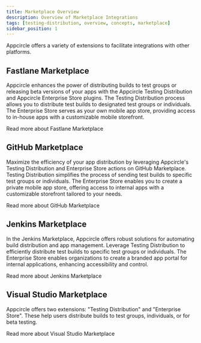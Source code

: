 ```yaml
---
title: Marketplace Overview
description: Overview of Marketplace Integrations
tags: [testing-distribution, overview, concepts, marketplace]
sidebar_position: 1
---
```


Appcircle offers a variety of extensions to facilitate integrations with other platforms.

## Fastlane Marketplace

Appcircle enhances the power of distributing builds to test groups or releasing beta versions of your apps with the Appcircle Testing Distribution and Appcircle Enterprise Store plugins.
The Testing Distribution process allows you to distribute test builds to designated test groups or individuals. The Enterprise Store serves as your own mobile app store, providing access to in-house apps with a customizable mobile storefront.

<ContentRef url="/marketplace/fastlane">
Read more about Fastlane Marketplace
</ContentRef>

## GitHub Marketplace

Maximize the efficiency of your app distribution by leveraging Appcircle's Testing Distribution and Enterprise Store actions on GitHub Marketplace.
Testing Distribution simplifies the process of sending test builds to specific test groups or individuals. The Enterprise Store enables you to create a private mobile app store, offering access to internal apps with a customizable storefront tailored to your needs.

<ContentRef url="/marketplace/github-marketplace">
Read more about GitHub Marketplace
</ContentRef>

## Jenkins Marketplace

In the Jenkins Marketplace, Appcircle offers robust solutions for automating build distribution and app management.
Leverage Testing Distribution to efficiently distribute test builds to specific test groups or individuals. The Enterprise Store enables organizations to create a branded app portal for internal applications, enhancing accessibility and control.

<ContentRef url="/marketplace/jenkins">
Read more about Jenkins Marketplace
</ContentRef>

## Visual Studio Marketplace

Appcircle offers two extensions: "Testing Distribution" and "Enterprise Store". These help users distribute builds to test groups, individuals, or for beta testing.

<ContentRef url="/marketplace/visual-studio-marketplace">
Read more about Visual Studio Marketplace
</ContentRef>

